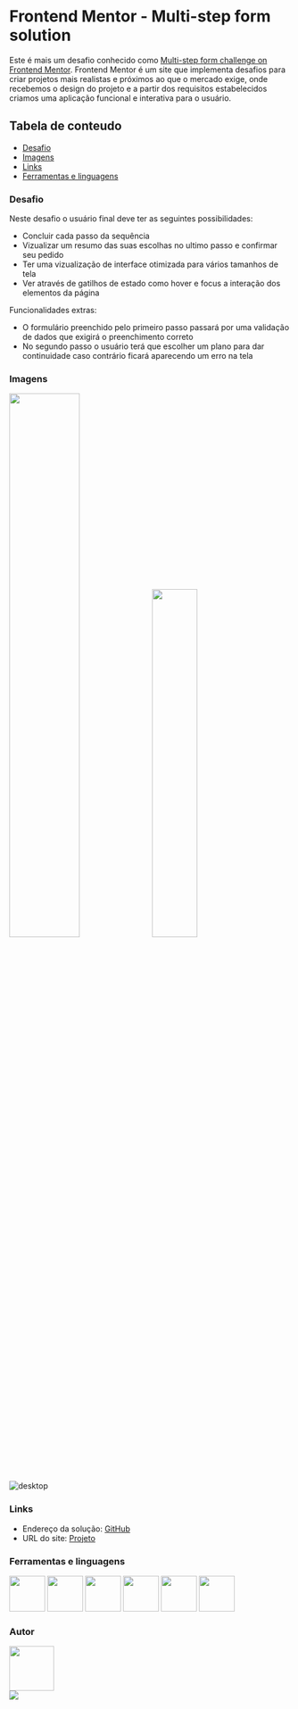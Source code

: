 # Frontend Mentor - Multi-step form solution

Este é mais um desafio conhecido como [Multi-step form challenge on Frontend Mentor](https://www.frontendmentor.io/challenges/multistep-form-YVAnSdqQBJ). Frontend Mentor é um site que implementa desafios para criar projetos mais realistas e próximos ao que o mercado exige, onde recebemos o design do projeto e a partir dos requisitos estabelecidos criamos uma aplicação funcional e interativa para o usuário.

## Tabela de conteudo
- [Desafio](#desafio)
- [Imagens](#imagens)
- [Links](#links)
- [Ferramentas e linguagens](#ferramentas-e-linguagens)

### Desafio

Neste desafio o usuário final deve ter as seguintes possibilidades:

- Concluir cada passo da sequência
- Vizualizar um resumo das suas escolhas no ultimo passo e confirmar seu pedido
- Ter uma vizualização de interface otimizada para vários tamanhos de tela
- Ver através de gatilhos de estado como hover e focus a interação dos elementos da página
 
 Funcionalidades extras:
 
 - O formulário preenchido pelo primeiro passo passará por uma validação de dados que exigirá o preenchimento correto
 - No segundo passo o usuário terá que escolher um plano para dar continuidade caso contrário ficará aparecendo um erro na tela

### Imagens


<img width="50%" src="https://github.com/484Irgang/Multi-steps-form/assets/99806060/89965798-2ca6-4906-9180-8ec584463a63"></img>
<img width="40%" src="https://github.com/484Irgang/Multi-steps-form/assets/99806060/56511bad-cbf0-4343-946d-392a12daf8ba"></img>
![desktop](https://github.com/484Irgang/Multi-steps-form/assets/99806060/c9c2afc7-cc3c-4298-b067-637f3b36201d)

### Links

- Endereço da solução: [GitHub](https://github.com/484Irgang/Multi-steps-form)
- URL do site: [Projeto](https://484irgang.github.io/Multi-steps-form/)

### Ferramentas e linguagens

<img width="64px" height="64px" src="https://github.com/484Irgang/Multi-steps-form/assets/99806060/55dc35e8-8e39-4767-809f-196f11aaadcb"></img>
<img width="64px" height="64px" src="https://github.com/484Irgang/Multi-steps-form/assets/99806060/e5cf2a34-cffd-4afd-9a6d-8c9d77dda48e"></img>
<img width="64px" height="64px" src="https://github.com/484Irgang/Multi-steps-form/assets/99806060/21378cab-65c0-4c14-b529-8de81726c361"></img>
<img width="64px" height="64px" src="https://github.com/484Irgang/Multi-steps-form/assets/99806060/e7c14822-6e6a-4b7d-a4ba-ef81143340a5"></img>
<img width="64px" height="64px" src="https://github.com/484Irgang/Multi-steps-form/assets/99806060/fe96fc1d-5a52-46a6-98c9-f8bc4e55c510"></img>
<img width="64px" height="64px" src="https://github.com/484Irgang/Multi-steps-form/assets/99806060/8ec7aec4-b271-4f0d-b88c-c8e6ac53d246"></img>

### Autor

<p>
  <img width="80px" src="https://user-images.githubusercontent.com/99806060/222972461-307f2daa-5f89-433c-b544-a19ba6c8447d.png"/><br/>
  <a href="https://github.com/484Irgang"><img src="https://user-images.githubusercontent.com/99806060/222972502-6155517a-b48d-40de-9ab4-e345ee18f0c2.png"/></a>
</p>
